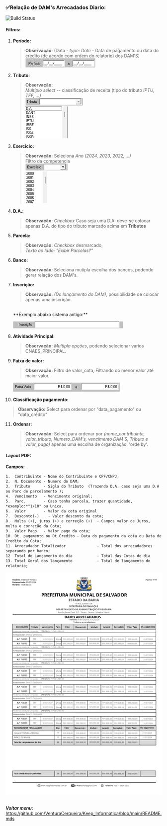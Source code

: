 ### ✅Relação de DAM's Arrecadados Diario:
![Build Status](https://travis-ci.org/joemccann/dillinger.svg?branch=master)
####    Filtros:
1.  **Período:**
    >**Observação:** (Data - *type: Date* - Data de pagamento ou data do credito (de acordo com ordem do relatorio) dos DAM'S) <br>
    ![alt text](/Fotos/image.png)

2.  **Tributo:**
    >**Observação:** <br>   *Multiplo* _select_ -- classificação de receita (tipo do tributo *IPTU, TFF, ...)*<br>
    ![alt text](/Fotos/image-1.png)<br>
    ![alt text](/Fotos/image-2.png)

3.  **Exercicio:** 
    > **Observação:** Seleciona *Ano (2024, 2023, 2022, ...)* <br>
    Filtro da competencia<br>
    ![alt text](/Fotos/image-3.png)<br>
    ![alt text](/Fotos/image-4.png)

4.  **D.A.:** 
    > **Observação:** *Checkbox* Caso seja uma D.A. deve-se colocar apenas D.A. do tipo do tributo marcado acima em **Tributos**<br>

5.  **Parcela:** 
    >**Observação:** *Checkbox* desmarcado,<br>  *Texto ao lado:* _"Exibir Parcelas?"_<br>

6. **Banco:**
    >**Observação:** Seleciona mutipla escolha dos bancos, podendo gerar relação dos DAM's. 

7.  **Inscrição:** 
    >**Observação:** *(Do lançamento do DAM)*, possibilidade de colocar apenas uma inscrição.
    <br> 
    **Exemplo abaixo sistema antigo:**<br>

    ![alt text](/Fotos/inscrição.png)
    
8.  **Atividade Principal:** 
    >**Observação:** _Multipla opções_, podendo selecionar varios CNAES_PRINCIPAL. <br>

9.  **Faixa de valor:**
    > **Observação:** Filtro de valor_cota, Filtrando do menor valor até maior valor.<br>

    ![alt text](/Fotos/faixa_valor.png)

10. **Classificação pagamento:**
> **Observação:** Select para ordenar por "data_pagamento" ou "data_crédito"

11. **Ordenar:**
    >**Observação:** Select para ordenar por *(nome_contribuinte, valor_tributo, Numero_DAM's, vencimento DAM'S, Tributo e valor_pago)* apenas uma escolha de organização, 'orde by'. 

####   Layout PDF:
**Campos:** 
 ```
1.  Contribuinte - Nome do Contribuinte e CPF/CNPJ;
2.  N. Documento - Numero do DAM;
3.  Tributo      - Sigla do Tributo  (Trazendo D.A. caso seja uma D.A ou Parc de parcelamento );
4.  Vencimento   - Vencimento original;
5.  Parc.        - Caso tenha parcela, trazer quantidade, *exemplo:*"1/10" ou Unica.
6.  Valor        - Valor da cota original 
7.  Desconto(-)    - Valor desconto da cota; 
8.  Multa (+), juros (+) e correção (+)  - Campos valor de Juros, multa e correção da Cota;
9.  Valor Pago   - Valor pago da cota;
10. Dt. pagamento ou Dt.Credito - Data do pagamento da cota ou Data de Credito da Cota; 
11. Arrecadador Totalizador              - Total dos arrecadadores separando por banco; 
12  Total de Lançamento do dia           - Total das Cotas do dia 
13. Total Geral dos lançamento           - Total de lançamento do relatorio; 
```
![alt text](/Fotos/dam_arrecadados.png)
<br>
<br>

 **_Voltar menu:_** <https://github.com/VenturaCerqueira/Keep_Informatica/blob/main/README.mds>